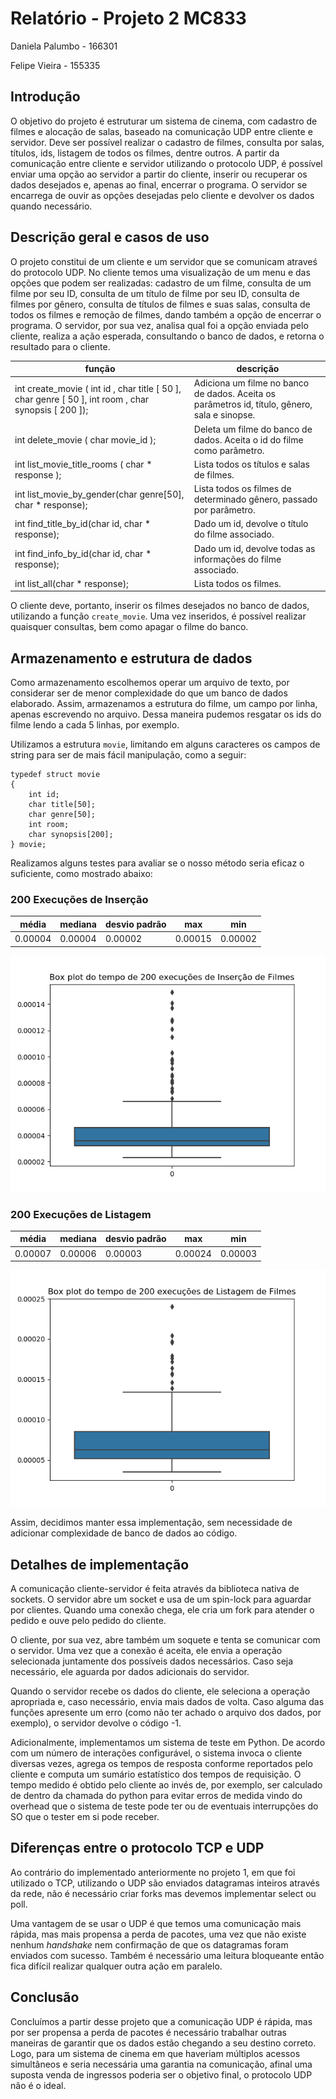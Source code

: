 # Relatório - Projeto 2 MC833

Daniela Palumbo - 166301

Felipe Vieira - 155335

## Introdução

O objetivo do projeto é estruturar um sistema de cinema, com cadastro de filmes
e alocação de salas, baseado na comunicação UDP entre cliente e servidor. Deve ser possível realizar o cadastro de filmes, consulta por salas, títulos, ids, listagem de todos os filmes, dentre outros. A partir da comunicação entre cliente e servidor utilizando o protocolo UDP, é possível enviar uma opção ao servidor a partir do cliente, inserir ou recuperar os dados desejados e, apenas ao final, encerrar o programa. O servidor se encarrega de ouvir as opções desejadas pelo cliente e devolver os dados quando necessário. 

## Descrição geral e casos de uso

O projeto constitui de um cliente e um servidor que se comunicam atraveś do protocolo UDP. No cliente temos uma visualização de um menu e das opções que podem ser realizadas: cadastro de um filme, consulta de um filme por seu ID, consulta de um título de filme por seu ID, consulta de filmes por gênero, consulta de títulos de filmes e suas salas, consulta de todos os filmes e remoção de filmes, dando também a opção de encerrar o programa. O servidor, por sua vez, analisa qual foi a opção enviada pelo cliente, realiza a ação esperada, consultando o banco de dados, e retorna o resultado para o cliente.

|  função                                                                                                              | descrição                                                                                     |
|----------------------------------------------------------------------------------------------------------------------|-----------------------------------------------------------------------------------------------|
| int   create_movie ( int   id ,  char   title [ 50 ],  char   genre [ 50 ],  int   room ,  char   synopsis [ 200 ]); | Adiciona um filme no banco de dados. Aceita os parâmetros id, título, gênero, sala e sinopse. |
| int   delete_movie ( char   movie_id );                                                                              | Deleta um filme do banco de dados. Aceita o id do filme como parâmetro.                       |
| int   list_movie_title_rooms ( char   * response );                                                                  | Lista todos os títulos e salas de filmes.                                                     |
| int list_movie_by_gender(char genre[50], char * response);                                                                  | Lista todos os filmes de determinado gênero, passado por parâmetro.                                                     |
| int find_title_by_id(char id, char * response);                                                                  | Dado um id, devolve o título do filme associado.                                                     |
| int find_info_by_id(char id, char * response);                                                                  | Dado um id, devolve todas as informações do filme associado.                                                     |
| int list_all(char * response);                                                                  | Lista todos os filmes.                                                     |

O cliente deve, portanto, inserir os filmes desejados no banco de dados, utilizando a função ```create_movie```. Uma vez inseridos, é possível realizar quaisquer consultas, bem como apagar o filme do banco.

## Armazenamento e estrutura de dados

Como armazenamento escolhemos operar um arquivo de texto, por considerar ser de menor complexidade do que um banco de dados elaborado. Assim, armazenamos a estrutura do filme, um campo por linha, apenas escrevendo no arquivo. Dessa maneira pudemos resgatar os ids do filme lendo a cada 5 linhas, por exemplo.

Utilizamos a estrutura `movie`, limitando em alguns caracteres os campos de string para ser de mais fácil manipulação, como a seguir:
```
typedef struct movie
{
    int id;
    char title[50];
    char genre[50];
    int room;
    char synopsis[200];
} movie;
```

Realizamos alguns testes para avaliar se o nosso método seria eficaz o suficiente, como mostrado abaixo:
### 200 Execuções de Inserção
| média | mediana | desvio padrão | max | min |
| ------|---------|---------------|-----|-----|
|0.00004|0.00004  |0.00002        |0.00015|0.00002|

![alt text](https://github.com/danipj/movie-theater-socket/blob/master/insert_plot.png "Gráfico de tempos de inserção")


### 200 Execuções de Listagem
| média | mediana | desvio padrão | max | min |
| ------|---------|---------------|-----|-----|
|0.00007|0.00006  |0.00003        |0.00024|0.00003|

![alt text](https://github.com/danipj/movie-theater-socket/blob/master/list_plot.png "Gráfico de tempos de listagem")

Assim, decidimos manter essa implementação, sem necessidade de adicionar complexidade de banco de dados ao código.

## Detalhes de implementação
A comunicação cliente-servidor é feita através da biblioteca nativa de sockets.
O servidor abre um socket e usa de um spin-lock para aguardar por clientes. Quando
uma conexão chega, ele cria um fork para atender o pedido e ouve pelo pedido
do cliente.

O cliente, por sua vez, abre também um soquete e tenta se comunicar com o servidor.
Uma vez que a conexão é aceita, ele envia a operação selecionada juntamente dos
possíveis dados necessários. Caso seja necessário, ele aguarda por dados
adicionais do servidor.

Quando o servidor recebe os dados do cliente, ele seleciona a operação apropriada
e, caso necessário, envia mais dados de volta. Caso alguma das funções apresente
um erro (como não ter achado o arquivo dos dados, por exemplo), o servidor devolve o código -1.

Adicionalmente, implementamos um sistema de teste em Python. De acordo com um
número de interações configurável, o sistema invoca o cliente diversas vezes,
agrega os tempos de resposta conforme reportados pelo cliente e computa um
sumário estatístico dos tempos de requisição. O tempo medido é obtido pelo
cliente ao invés de, por exemplo, ser calculado de dentro da chamada do
python para evitar erros de medida vindo do overhead que o sistema
de teste pode ter ou de eventuais interrupções do SO que o tester
em si pode receber.

## Diferenças entre o protocolo TCP e UDP

Ao contrário do implementado anteriormente no projeto 1, em que foi utilizado o TCP, utilizando o UDP são enviados datagramas inteiros através da rede, não é necessário criar forks mas devemos implementar select ou poll. 

Uma vantagem de se usar o UDP é que temos uma comunicação mais rápida, mas mais propensa a perda de pacotes, uma vez que não existe nenhum _handshake_ nem confirmação de que os datagramas foram enviados com sucesso. Também é necessário uma leitura bloqueante então fica difícil realizar qualquer outra ação em paralelo.

## Conclusão

Concluímos a partir desse projeto que a comunicação UDP é rápida, mas por ser propensa a perda de pacotes é necessário trabalhar outras maneiras de garantir que os dados estão chegando a seu destino correto. Logo, para um sistema de cinema em que haveriam múltiplos acessos simultâneos e seria necessária uma garantia na comunicação, afinal uma suposta venda de ingressos poderia ser o objetivo final, o protocolo UDP não é o ideal.
